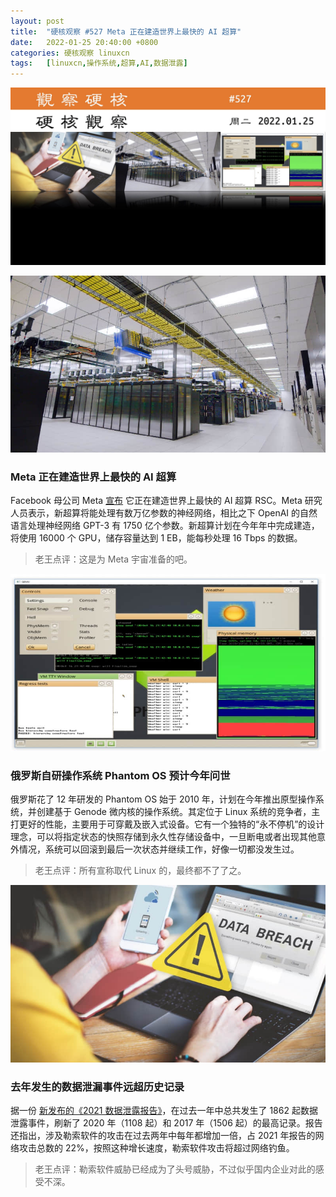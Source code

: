```yaml
---
layout: post
title:	"硬核观察 #527 Meta 正在建造世界上最快的 AI 超算"
date:	2022-01-25 20:40:00 +0800 
categories:	硬核观察 linuxcn 
tags:	[linuxcn,操作系统,超算,AI,数据泄露]
---
```



![](/Asserts/Images/album/202201/25/203900njnxaowasbk0xxfs.jpg)


![](/Asserts/Images/album/202201/25/203910g01stkxitz3elt4k.jpg)


### Meta 正在建造世界上最快的 AI 超算


Facebook 母公司 Meta [宣布](https://ai.facebook.com/blog/ai-rsc) 它正在建造世界上最快的 AI 超算 RSC。Meta 研究人员表示，新超算将能处理有数万亿参数的神经网络，相比之下 OpenAI 的自然语言处理神经网络 GPT-3 有 1750 亿个参数。新超算计划在今年年中完成建造，将使用 16000 个 GPU，储存容量达到 1 EB，能每秒处理 16 Tbps 的数据。



> 
> 老王点评：这是为 Meta 宇宙准备的吧。
> 
> 
> 


![](/Asserts/Images/album/202201/25/203920zrgzvr3etusrnkv5.jpg)


### 俄罗斯自研操作系统 Phantom OS 预计今年问世


俄罗斯花了 12 年研发的 Phantom OS 始于 2010 年，计划在今年推出原型操作系统，并创建基于 Genode 微内核的操作系统。其定位于 Linux 系统的竞争者，主打更好的性能，主要用于可穿戴及嵌入式设备。它有一个独特的“永不停机”的设计理念，可以将指定状态的快照存储到永久性存储设备中，一旦断电或者出现其他意外情况，系统可以回滚到最后一次状态并继续工作，好像一切都没发生过。



> 
> 老王点评：所有宣称取代 Linux 的，最终都不了了之。
> 
> 
> 


![](/Asserts/Images/album/202201/25/204013jd5kkk854npkget0.jpg)


### 去年发生的数据泄漏事件远超历史记录


据一份 [新发布的《2021 数据泄露报告》](https://www.idtheftcenter.org/post/identity-theft-resource-center-2021-annual-data-breach-report-sets-new-record-for-number-of-compromises/)，在过去一年中总共发生了 1862 起数据泄露事件，刷新了 2020 年（1108 起）和 2017 年（1506 起）的最高记录。报告还指出，涉及勒索软件的攻击在过去两年中每年都增加一倍，占 2021 年报告的网络攻击总数的 22%，按照这种增长速度，勒索软件攻击将超过网络钓鱼。



> 
> 老王点评：勒索软件威胁已经成为了头号威胁，不过似乎国内企业对此的感受不深。
> 
> 
>
